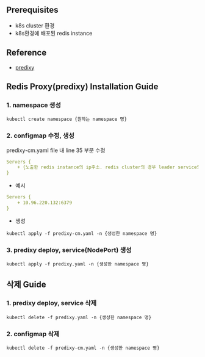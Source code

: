 ## Prerequisites
- k8s cluster 환경
- k8s환경에 배포된 redis instance

## Reference
- [predixy](https://github.com/joyieldInc/predixy)

## Redis Proxy(predixy) Installation Guide

### 1. namespace 생성
```shell
kubectl create namespace {원하는 namespace 명}
```

### 2. configmap 수정, 생성
predixy-cm.yaml file 내 line 35 부분 수정
```yaml
Servers {
    + {노출한 redis instance의 ip주소. redis cluster의 경우 leader service의 ip주소}
}
```
- 예시
```yaml
Servers {
    + 10.96.220.132:6379
}
```
- 생성
```shell
kubectl apply -f predixy-cm.yaml -n {생성한 namespace 명}
```

### 3. predixy deploy, service(NodePort) 생성
```shell
kubectl apply -f predixy.yaml -n {생성한 namespace 명}
```

## 삭제 Guide
### 1. predixy deploy, service 삭제
```shell
kubectl delete -f predixy.yaml -n {생성한 namespace 명}
```

### 2. configmap 삭제
```shell
kubectl delete -f predixy-cm.yaml -n {생성한 namespace 명}
```
